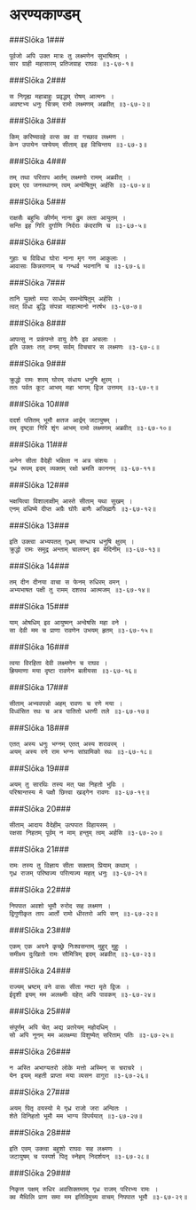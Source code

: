 अरण्यकाण्डम्
===============================


###Slōka 1###


    पूर्वजो अपि उक्त मात्रः तु लक्ष्मणेन सुभाषितम् ।
    सार ग्राही महासारम् प्रतिजग्राह राघवः ॥३-६७-१॥


###Slōka 2###


    स निगृह्य महाबाहुः प्रवृद्धम् रोषम् आत्मनः ।
    अवष्टभ्य धनुः चित्रम् रामो लक्ष्मणम् अब्रवीत् ॥३-६७-२॥


###Slōka 3###


    किम् करिष्यावहे वत्स क्व वा गच्छाव लक्ष्मण ।
    केन उपायेन पश्येयम् सीताम् इह विचिन्तय ॥३-६७-३॥


###Slōka 4###


    तम् तथा परिताप आर्तम् लक्ष्मणो रामम् अब्रवीत् ।
    इदम् एव जनस्थानम् त्वम् अन्वेषितुम् अर्हसि ॥३-६७-४॥


###Slōka 5###


    राक्षसैः बहुभिः कीर्णम् नाना द्रुम लता आयुतम् ।
    सन्ति इह गिरि दुर्गाणि निर्दराः कंदराणि च ॥३-६७-५॥


###Slōka 6###


    गुहाः च विविधा घोरा नाना मृग गण आकुलाः ।
    आवासाः किन्नराणाम् च गन्धर्व भवनानि च ॥३-६७-६॥


###Slōka 7###


    तानि युक्तो मया सार्धम् समन्वेषितुम् अर्हसि ।
    त्वत् विधा बुद्धि संपन्ना माहात्मानो नरर्षभ ॥३-६७-७॥


###Slōka 8###


    आपत्सु न प्रकंपन्ते वायु वेगैः इव अचलाः ।
    इति उक्तः तत् वनम् सर्वम् विचचार स लक्ष्मणः ॥३-६७-८॥


###Slōka 9###


    क्रुद्धो रामः शरम् घोरम् संधाय धनुषि क्षुरम् ।
    ततः पर्वत कूट आभम् महा भागम् द्विज उत्तमम् ॥३-६७-९॥


###Slōka 10###


    ददर्श पतितम् भूमौ क्षतज आर्द्रम् जटायुषम् ।
    तम् दृष्ट्वा गिरि शृंग आभम् रामो लक्ष्मणम् अब्रवीत् ॥३-६७-१०॥


###Slōka 11###


    अनेन सीता वैदेही भक्षिता न अत्र संशयः ।
    गृध्र रूपम् इदम् व्यक्तम् रक्षो भ्रमति काननम् ॥३-६७-११॥


###Slōka 12###


    भक्षयित्वा विशालाक्षीम् आस्ते सीताम् यथा सुखम् ।
    एनम् वधिष्ये दीप्त अग्रैः घोरैः बाणैः अजिह्मगैः ॥३-६७-१२॥


###Slōka 13###


    इति उक्त्वा अभ्यपतत् गृध्रम् सन्धाय धनुषि क्षुरम् ।
    क्रुद्धो रामः समुद्र अन्ताम् चालयन् इव मेदिनीम् ॥३-६७-१३॥


###Slōka 14###


    तम् दीन दीनया वाचा स फेनम् रुधिरम् वमन् ।
    अभ्यभाषत पक्षी तु रामम् दशरथ आत्मजम् ॥३-६७-१४॥


###Slōka 15###


    याम् ओषधिम् इव आयुष्मन् अन्वेषसि महा वने ।
    सा देवी मम च प्राणा रावणेन उभयम् हृतम् ॥३-६७-१५॥


###Slōka 16###


    त्वया विरहिता देवी लक्ष्मणेन च राघव ।
    ह्रियमाणा मया दृष्टा रावणेन बलीयसा ॥३-६७-१६॥


###Slōka 17###


    सीताम् अभ्यवपन्नो अहम् रावणः च रणे मया ।
    विध्वंसित रथः च अत्र पातितो धरणी तले ॥३-६७-१७॥


###Slōka 18###


    एतत् अस्य धनुः भग्नम् एतत् अस्य शरावरम् ।
    अयम् अस्य रणे राम भग्नः सांग्रामिको रथः ॥३-६७-१८॥


###Slōka 19###


    अयम् तु सारथिः तस्य मत् पक्ष निहतो भुविः ।
    परिश्रान्तस्य मे पक्षौ छित्त्वा खड्गेन रावणः ॥३-६७-१९॥


###Slōka 20###


    सीताम् आदाय वैदेहीम् उत्पपात विहायसम् ।
    रक्षसा निहतम् पूर्वम् न माम् हन्तुम् त्वम् अर्हसि ॥३-६७-२०॥


###Slōka 21###


    रामः तस्य तु विज्ञाय सीता सक्ताम् प्रियाम् कथाम् ।
    गृध्र राजम् परिष्वज्य परित्यज्य महत् धनुः ॥३-६७-२१॥


###Slōka 22###


    निपपात अवशो भूमौ रुरोद सह लक्ष्मण ।
    द्विगुणीकृत ताप आर्तो रामो धीरतरो अपि सन् ॥३-६७-२२॥


###Slōka 23###


    एकम् एक अयने कृच्छ्रे निःश्वसन्तम् मुहुर् मुहुः ।
    समीक्ष्य दुःखितो रामः सौमित्रिम् इदम् अब्रवीत् ॥३-६७-२३॥


###Slōka 24###


    राज्यम् भ्रष्टम् वने वासः सीता नष्टा मृते द्विजः ।
    ईदृशी इयम् मम अलक्ष्मीः दहेत् अपि पावकम् ॥३-६७-२४॥


###Slōka 25###


    संपूर्णम् अपि चेत् अद्य प्रतरेयम् महोदधिम् ।
    सो अपि नूनम् मम अलक्ष्म्या विशुष्येत् सरिताम् पतिः ॥३-६७-२५॥


###Slōka 26###


    न अस्ति अभाग्यतरो लोके मत्तो अस्मिन् स चराचरे ।
    येन इयम् महती प्राप्ता मया व्यसन वागुरा ॥३-६७-२६॥


###Slōka 27###


    अयम् पितृ वयस्यो मे गृध्र राजो जरा अन्वितः ।
    शेते विनिहतो भूमौ मम भाग्य विपर्ययात् ॥३-६७-२७॥


###Slōka 28###


    इति एवम् उक्त्वा बहुशो राघवः सह लक्ष्मणः ।
    जटायुषम् च पस्पर्श पितृ स्नेहम् निदर्शयन् ॥३-६७-२८॥


###Slōka 29###


    निकृत्त पक्षम् रुधिर अवसिक्तम्तम् गृध्र राजम् परिरभ्य रामः ।
    क्व मैथिलि प्राण समा मम इतिविमुच्य वाचम् निपपात भूमौ ॥३-६७-२९॥


